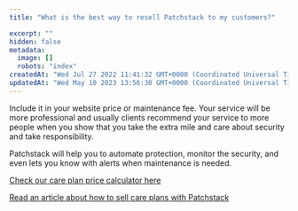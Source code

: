 ```yaml
---
title: "What is the best way to resell Patchstack to my customers?"

excerpt: ""
hidden: false
metadata: 
  image: []
  robots: "index"
createdAt: "Wed Jul 27 2022 11:41:32 GMT+0000 (Coordinated Universal Time)"
updatedAt: "Wed May 10 2023 13:56:30 GMT+0000 (Coordinated Universal Time)"
---
```

Include it in your website price or maintenance fee. Your service will be more professional and usually clients recommend your service to more people when you show that you take the extra mile and care about security and take responsibility.  

Patchstack will help you to automate protection, monitor the security, and even lets you know with alerts when maintenance is needed.

<a href="https://patchstack.com/for-agencies/" target="_blank">Check our care plan price calculator here</a>

<a href="https://patchstack.com/articles/how-i-started-selling-wordpress-care-plans-to-my-clients/" target="_blank">Read an article about how to sell care plans with Patchstack</a>